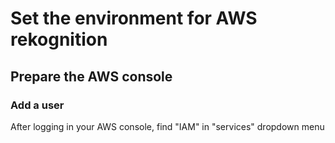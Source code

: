 # Set the environment for AWS rekognition
## Prepare the AWS console
### Add a user
After logging in your AWS console, find "IAM" in "services" dropdown menu
